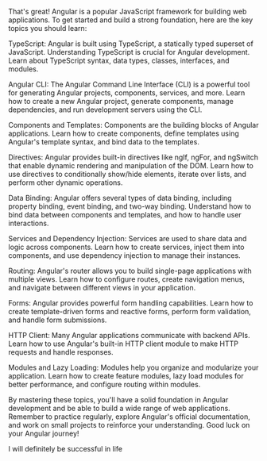 That's great! Angular is a popular JavaScript framework for building web applications. To get started and build a strong foundation, here are the key topics you should learn:

TypeScript: Angular is built using TypeScript, a statically typed superset of JavaScript. Understanding TypeScript is crucial for Angular development. Learn about TypeScript syntax, data types, classes, interfaces, and modules.

Angular CLI: The Angular Command Line Interface (CLI) is a powerful tool for generating Angular projects, components, services, and more. Learn how to create a new Angular project, generate components, manage dependencies, and run development servers using the CLI.

Components and Templates: Components are the building blocks of Angular applications. Learn how to create components, define templates using Angular's template syntax, and bind data to the templates.

Directives: Angular provides built-in directives like ngIf, ngFor, and ngSwitch that enable dynamic rendering and manipulation of the DOM. Learn how to use directives to conditionally show/hide elements, iterate over lists, and perform other dynamic operations.

Data Binding: Angular offers several types of data binding, including property binding, event binding, and two-way binding. Understand how to bind data between components and templates, and how to handle user interactions.

Services and Dependency Injection: Services are used to share data and logic across components. Learn how to create services, inject them into components, and use dependency injection to manage their instances.

Routing: Angular's router allows you to build single-page applications with multiple views. Learn how to configure routes, create navigation menus, and navigate between different views in your application.

Forms: Angular provides powerful form handling capabilities. Learn how to create template-driven forms and reactive forms, perform form validation, and handle form submissions.

HTTP Client: Many Angular applications communicate with backend APIs. Learn how to use Angular's built-in HTTP client module to make HTTP requests and handle responses.

Modules and Lazy Loading: Modules help you organize and modularize your application. Learn how to create feature modules, lazy load modules for better performance, and configure routing within modules.

By mastering these topics, you'll have a solid foundation in Angular development and be able to build a wide range of web applications. Remember to practice regularly, explore Angular's official documentation, and work on small projects to reinforce your understanding. Good luck on your Angular journey!


I will definitely be successful in life 